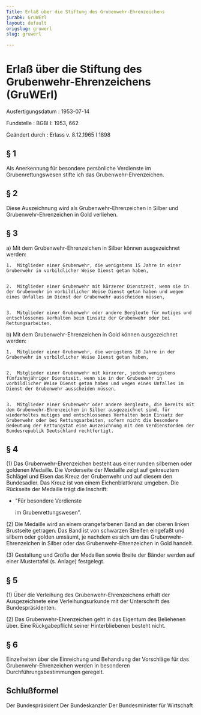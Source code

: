 ```yaml
---
Title: Erlaß über die Stiftung des Grubenwehr-Ehrenzeichens
jurabk: GruWErl
layout: default
origslug: gruwerl
slug: gruwerl

---
```


# Erlaß über die Stiftung des Grubenwehr-Ehrenzeichens (GruWErl)

Ausfertigungsdatum
:   1953-07-14

Fundstelle
:   BGBl I: 1953, 662

Geändert durch
:   Erlass v. 8.12.1965 I 1898


## § 1

Als Anerkennung für besondere persönliche Verdienste im Grubenrettungswesen stifte ich das Grubenwehr-Ehrenzeichen.


## § 2

Diese Auszeichnung wird als Grubenwehr-Ehrenzeichen in Silber und Grubenwehr-Ehrenzeichen in Gold verliehen.


## § 3


a)  Mit dem Grubenwehr-Ehrenzeichen in Silber können ausgezeichnet werden:

    1.  Mitglieder einer Grubenwehr, die wenigstens 15 Jahre in einer Grubenwehr in vorbildlicher Weise Dienst getan haben,


    2.  Mitglieder einer Grubenwehr mit kürzerer Dienstzeit, wenn sie in der Grubenwehr in vorbildlicher Weise Dienst getan haben und wegen eines Unfalles im Dienst der Grubenwehr ausscheiden müssen,


    3.  Mitglieder einer Grubenwehr oder andere Bergleute für mutiges und entschlossenes Verhalten beim Einsatz der Grubenwehr oder bei Rettungsarbeiten.





b)  Mit dem Grubenwehr-Ehrenzeichen in Gold können ausgezeichnet werden:

    1.  Mitglieder einer Grubenwehr, die wenigstens 20 Jahre in der Grubenwehr in vorbildlicher Weise Dienst getan haben,


    2.  Mitglieder einer Grubenwehr mit kürzerer, jedoch wenigstens fünfzehnjähriger Dienstzeit, wenn sie in der Grubenwehr in vorbildlicher Weise Dienst getan haben und wegen eines Unfalles im Dienst der Grubenwehr ausscheiden müssen,


    3.  Mitglieder einer Grubenwehr oder andere Bergleute, die bereits mit dem Grubenwehr-Ehrenzeichen in Silber ausgezeichnet sind, für wiederholtes mutiges und entschlossenes Verhalten beim Einsatz der Grubenwehr oder bei Rettungsarbeiten, sofern nicht die besondere Bedeutung der Rettungstat eine Auszeichnung mit dem Verdienstorden der Bundesrepublik Deutschland rechtfertigt.








## § 4

(1) Das Grubenwehr-Ehrenzeichen besteht aus einer runden silbernen oder goldenen Medaille. Die Vorderseite der Medaille zeigt auf gekreuztem Schlägel und Eisen das Kreuz der Grubenwehr und auf diesem den Bundesadler. Das Kreuz ist von einem Eichenblattkranz umgeben. Die Rückseite der Medaille trägt die Inschrift:

*   "Für besondere Verdienste

    im Grubenrettungswesen".




(2) Die Medaille wird an einem orangefarbenen Band an der oberen linken Brustseite getragen. Das Band ist von schwarzen Streifen eingefaßt und silbern oder golden umsäumt, je nachdem es sich um das Grubenwehr-Ehrenzeichen in Silber oder das Grubenwehr-Ehrenzeichen in Gold handelt.

(3) Gestaltung und Größe der Medaillen sowie Breite der Bänder werden auf einer Mustertafel (s. Anlage) festgelegt.


## § 5

(1) Über die Verleihung des Grubenwehr-Ehrenzeichens erhält der Ausgezeichnete eine Verleihungsurkunde mit der Unterschrift des Bundespräsidenten.

(2) Das Grubenwehr-Ehrenzeichen geht in das Eigentum des Beliehenen über. Eine Rückgabepflicht seiner Hinterbliebenen besteht nicht.


## § 6

Einzelheiten über die Einreichung und Behandlung der Vorschläge für das Grubenwehr-Ehrenzeichen werden in besonderen Durchführungsbestimmungen geregelt.


## Schlußformel

Der Bundespräsident
Der Bundeskanzler
Der Bundesminister für Wirtschaft


